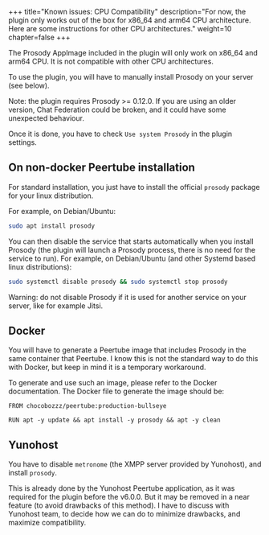 +++
title="Known issues: CPU Compatibility"
description="For now, the plugin only works out of the box for x86_64 and arm64 CPU architecture. Here are some instructions for other CPU architectures."
weight=10
chapter=false
+++

The Prosody AppImage included in the plugin will only work on x86_64 and arm64 CPU.
It is not compatible with other CPU architectures.

To use the plugin, you will have to manually install Prosody on your server
(see below).

Note: the plugin requires Prosody >= 0.12.0.
If you are using an older version, Chat Federation could be broken, and it could have some unexpected behaviour.

Once it is done, you have to check `Use system Prosody` in the plugin settings.

## On non-docker Peertube installation

For standard installation, you just have to install the official `prosody` package
for your linux distribution.

For example, on Debian/Ubuntu:

```bash
sudo apt install prosody
```

You can then disable the service that starts automatically when you install
Prosody (the plugin will launch a Prosody process, there is no need for the
service to run).
For example, on Debian/Ubuntu (and other Systemd based linux distributions):

```bash
sudo systemctl disable prosody && sudo systemctl stop prosody
```

Warning: do not disable Prosody if it is used for another service on your server,
like for example Jitsi.

## Docker

You will have to generate a Peertube image that includes Prosody in the same
container that Peertube.
I know this is not the standard way to do this with Docker, but keep in mind it
is a temporary workaround.

To generate and use such an image, please refer to the Docker documentation.
The Docker file to generate the image should be:

```Docker
FROM chocobozzz/peertube:production-bullseye

RUN apt -y update && apt install -y prosody && apt -y clean
```

## Yunohost

You have to disable `metronome` (the XMPP server provided by Yunohost), and
install `prosody`.

This is already done by the Yunohost Peertube application, as it was required for the
plugin before the v6.0.0.
But it may be removed in a near feature (to avoid drawbacks of this method).
I have to discuss with Yunohost team, to decide how we can do to minimize drawbacks,
and maximize compatibility.
